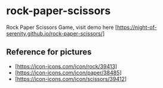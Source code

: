 # rock-paper-scissors
Rock Paper Scissors Game, visit demo here [https://night-of-serenity.github.io/rock-paper-scissors/]

## Reference for pictures
- [https://icon-icons.com/icon/rock/39413]
- [https://icon-icons.com/icon/paper/38485]
- [https://icon-icons.com/icon/scissors/39412]